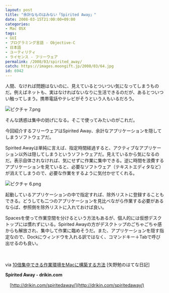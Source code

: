 ```yaml
---
layout: post
title: "余計なものはみない「Spirited Away」"
date: 2008-03-15T21:00:00+09:00
categories:
- Mac OSX
tags: 
- GUI
- プログラミング言語 - Objective-C
- 日本語
- ユーティリティ
- ライセンス - フリーウェア
permalink: /2008/03/spirited_away/
catch: https://images.moongift.jp/2008/03/64.jpg
id: 6942
---
```

人間、なければ問題はないのに、見えているとついつい気になってしまうものだ。例えばネットも、実はなければないなりに生活できるのだが、あるとついつい触ってしまう。携帯電話やテレビがそうという人もいるだろう。

  

![ピクチャ 7.png](https://images.moongift.jp/2008/03/74.jpg)

  

そんな誘惑は集中の妨げになる。そこで使ってみたいのがこれだ。

  

今回紹介するフリーウェアはSpirited Away、余計なアプリケーションを隠してしまうソフトウェアだ。

  
  
<!--more-->  

Spirited Awayは単純に言えば、指定時間経過すると、アクティブなアプリケーション以外は隠してしまうというソフトウェアだ。見えているから気になるのだ。表示自体されなければ、気にせずに作業に集中できる。逆に時間を浪費するアプリケーションを見ていると、必要なソフトウェア（テキストエディタなど）が消えてしまうので、必要な作業をするように気付かせてくれる。

  

![ピクチャ 6.png](https://images.moongift.jp/2008/03/64.jpg)

  

起動しているアプリケーションの中で指定すれば、除外リストに登録することもできる。どうしても二つのアプリケーションを見比べながら作業する必要があるならば、参照側を除外リストに入れておけば良い。

  

Spacesを使って作業空間を分けるという方法もあるが、個人的には仮想デスクトップには慣れずにいる。Spirited Awayの方がデスクトップのごちゃごちゃ感からも解放され、集中して作業に臨めそうだ。また、アプリケーションを隠す指定なので、Dockにウィンドウを入れる訳ではなく、コマンドキー＋Tabで呼び出せるのも良い。

  

　

  

via [10倍集中できる作業環境をMacに構築する方法](http://d.hatena.ne.jp/t_yano/20080310/1205164488) [矢野勉のはてな日記]

  

**Spirited Away - drikin.com**  
  
　[http://drikin.com/spiritedaway/](http://drikin.com/spiritedaway/)

  

